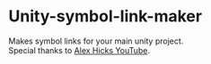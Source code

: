 # Unity-symbol-link-maker
Makes symbol links for your main unity project.</br>
Special thanks to <a href="https://www.youtube.com/channel/UCCtgfN-1fqMKgbSEFD8j9OA">Alex Hicks YouTube</a>.
